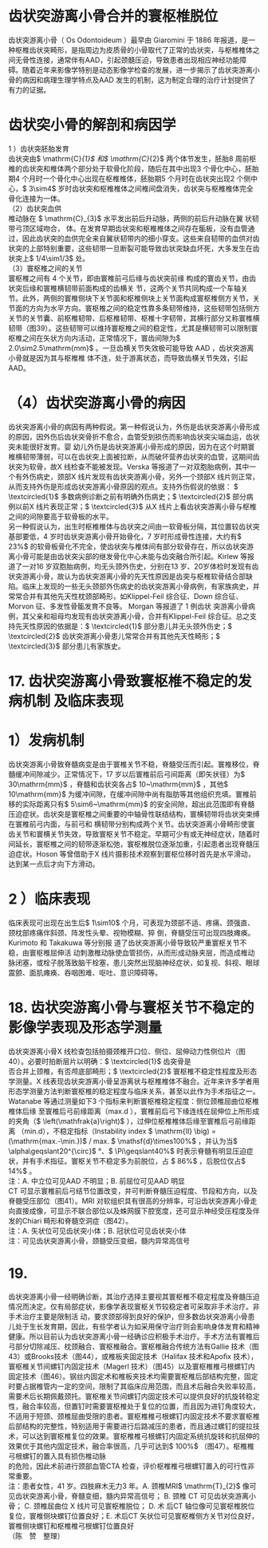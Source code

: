 # 齿状突游离小骨合并的寰枢椎脱位  
齿状突游离小骨（ Os Odontoideum ）最早由 Giaromini  于 1886 年报道，是一种枢椎齿状突畸形，是指周边为皮质骨的小骨取代了正常的齿状突，与枢椎椎体之间无骨性连接，通常伴有AAD，引起颈髓压迫，导致患者出现相应神经功能障碍。随着近年来影像学特别是动态影像学检查的发展，进一步揭示了齿状突游离小骨的病因和病理生理学特点及AAD 发生的机制，这为制定合理的治疗计划提供了有力的证据。  
#  齿状突小骨的解剖和病因学  
1 ）齿状突胚胎发育  
齿状突由$ \mathrm{C}_{1}$     和$ \mathrm{C}_{2}$     两个体节发生，胚胎8 周前枢椎的齿状突和椎体两个部分处于软骨化阶段，随后在其中出现3 个骨化中心，胚胎期4 个月时一个骨化中心出现在枢椎椎体，胚胎期5 个月时在齿状突出现2 个侧中心，$ 3\sim4$  岁时齿状突和枢椎椎体之间椎间盘消失，齿状突与枢椎椎体完全骨化连接为一体。  
（2）齿状突血供  
椎动脉在 $ \mathrm{C}_{3}$      水平发出前后升动脉，两侧的前后升动脉在翼 状韧带弓顶区域吻合， 体。在发育早期齿状突和枢椎椎体之间存在骺板，没有血管通过，因此齿状突的血供完全来自翼状韧带内的细小穿支。这些来自韧带的血供对齿状突的上部特别重要，这些韧带一旦断裂可能导致齿状突缺血坏死，大多发生在齿状突上$ 1/4\sim1/3$  处。  
（3）寰枢椎之间的关节  
寰枢椎之间有 4  个关节，即由寰椎前弓后缘与齿状突前缘 构成的寰齿关节，由齿状突后缘和寰椎横韧带前面构成的齿横关 节，这两个关节共同构成一个车轴关节。此外，两侧的寰椎侧块下关节面和枢椎侧块上关节面构成寰枢椎侧方关节，关节面的方向为水平方向。寰枢椎之间的稳定性靠多条韧带维持，这些韧带包括侧方关节的关节囊、前枢椎韧带、后枢椎韧带、枢椎十字韧带，其横行部分又称寰椎横韧带（图39）。这些韧带可以维持寰枢椎之间的稳定性，尤其是横韧带可以限制寰枢椎之间在矢状方向内活动，正常情况下，寰齿间隙为$ 2.0\sim2.5\mathrm{mm}$    。一旦齿横关节失效极可能导致 AAD ，齿状突游离小骨就是因为其与枢椎椎 体不连，处于游离状态，而导致齿横关节失效，引起AAD。  
# （4）齿状突游离小骨的病因  
齿状突游离小骨的病因有两种假说。第一种假说认为，外伤是齿状突游离小骨形成的原因，因外伤后齿状突骨折不愈合，血管受到损伤而影响齿状突尖端血运，齿状突未能很好发育。婴 幼儿外伤是齿状突游离小骨形成的原因，因为在这个时期寰椎横韧带薄弱，可以在齿状突上面被拉断，从而破坏营养齿状突的血管，这期间齿状突为软骨，故X 线检查不能被发现。Verska 等报道了一对双胞胎病例，其中一个有外伤病史，颈部X 线片发现有齿状突游离小骨，另外一个颈部X 线片则正常，从而支持外伤是形成齿状突游离小骨原因的观点。支持外伤假说的依据： $ \textcircled{1}$    多数病例诊断之前有明确外伤病史；$ \textcircled{2}$    部分病例以前X 线片表现正常；$ \textcircled{3}$    从X 线片上看齿状突游离小骨与枢椎之间的间隙要高于软骨板的水平。  
另一种假说认为，出生时枢椎椎体与齿状突之间由一软骨板分隔，其位置较齿状突基部要低，4 岁时齿状突游离小骨开始骨化，7 岁时形成骨性连接，大约有$ 23\%$  的软骨板骨化不完全，使齿状突与椎体间有部分软骨存在，所以齿状突游离小骨可能是由齿状突尖部的继发骨化中心未能与齿突融合所引起。Kirlew 等报道了一对16 岁双胞胎病例，均无头颈外伤史，分别在13 岁、20岁体检时发现有齿状突游离小骨，故认为齿状突游离小骨的先天性原因是齿突与枢椎软骨结合部缺陷。临床上发现的一些无头颈部外伤病史的齿状突游离小骨病例，有家族病史，并常常合并有其他先天性枕颈部畸形，如Klippel-Feil 综合征、Down 综合征、Morvon  征、多发性骨骺发育不良等。 Morgan  等报道了 1  例齿状 突游离小骨病例，其父亲和祖母均发现有齿状突游离小骨，合并有Klippel-Feil 综合征。总之支持先天性原因的依据是：$ \textcircled{1}$    部分患儿并无头颈外伤史；$ \textcircled{2}$    齿状突游离小骨患儿常常合并有其他先天性畸形；$ \textcircled{3}$    部分患儿有家族史。  
# 17.  齿状突游离小骨致寰枢椎不稳定的发病机制 及临床表现  
# 1）发病机制  
齿状突游离小骨致脊髓病变是由于寰椎关节不稳，脊髓受压而引起。寰椎移位，脊髓缓冲间隙减少。正常情况下，17 岁以后寰椎前后弓间距离（即矢状径）为$ 30\mathrm{mm}$    ，脊髓和齿状突各占$ 10~\mathrm{mm}$    ，其他$ 10\mathrm{mm}$     为缓冲间隙，在缓冲间隙中尚有脂肪等其他组织充填。寰椎前移的实际距离只有$ 5\sim6~\mathrm{mm}$     的安全间隙，超出此范围即有脊髓压迫症状。齿状突是寰枢椎之间重要的中轴骨性联结结构，寰横韧带将齿状突束缚在寰椎前弓内面，与前弓和 横韧带分别构成两个关节。齿状突游离小骨畸形使寰齿关节和寰横关节失效，导致寰枢关节不稳定。早期可少有或无神经症状，随着时间延长，寰枢椎之间的韧带逐渐松弛，寰枢椎脱位逐渐加重，引起患者出现脊髓压迫症状。Hoson 等曾借助于X 线片摄影技术观察到寰枢位移时首先是水平滑动，达到某一点后才向下方滑动。  
# 2 ）临床表现  
临床表现可出现在出生后$ 1\sim10$ 个月，可表现为颈部不适、疼痛、颈强直、颈枕部疼痛伴斜颈、阵发性头晕、视物模糊、猝 倒，脊髓受压可出现四肢瘫痪。 Kurimoto  和 Takakuwa  等分别报 道了齿状突游离小骨导致较严重寰枢关节不稳，由寰枢椎屈伸活 动刺激椎动脉使血管损伤，从而形成动脉夹层，而造成椎动脉闭塞，或栓子脱落致脑干栓塞，患儿突然出现脑神经症状，如复视、斜视、眼球震颤、面肌瘫痪、吞咽困难、呕吐、意识障碍等。  
# 18. 齿状突游离小骨与寰枢关节不稳定的影像学表现及形态学测量  
齿状突游离小骨X 线检查包括拍摄颈椎开口位、侧位、屈伸动力性侧位片（图40）。必要时拍断层片以明确：$ \textcircled{1}$    齿突骨是  
否合并上颈椎，有否颅底部畸形；$ \textcircled{2}$    寰枢椎不稳定性程度及形态学测量。X 线表现齿状突游离小骨呈游离状与枢椎椎体不融合。近年来许多学者用形态学测量方法判断寰枢椎的稳定程度与临床关系，甚至以此作为手术指征之一。Watanabe 等通过测量如下3  个指标来判断寰枢椎稳定程度：侧位颈椎屈曲位枢椎椎体后缘 至寰椎后弓前缘距离（max.d ），寰椎前后弓下缘连线在屈伸位上所形成的夹角（$ \left(\mathfrak{a}\right)$ ），过伸位枢椎椎体后缘至寰椎后弓前缘距离 （min.d），不稳定指标（Instability index $ \mathrm{II} \big) = (\mathrm{max.-\min.})$ / max. $ \mathsf{d}\times100\%$ ，并认为当$ \alpha\geqslant20^{\circ}$    °、$ \Pi\geqslant40\%$  时表示脊髓有明显压迫症状，并有手术指征。寰枢关节不稳定多为前脱位，占 $ 86\%$ ，后脱位仅占$ 14\%$ 。  
注：A. 中立位可见AAD 不明显；B. 前屈位可见AAD 明显  
CT 可显示寰椎前后弓结节位置改变，并可判断脊髓压迫程度、节段和方向，以及脊髓受压部位（图41）。MRI 对软组织具有很高的分辨率，可沿齿状突游离小骨走向直接成像，可显示不联合部位以及蛛网膜下腔宽度，还可显示神经受压程度及伴发的Chiari 畸形和脊髓空洞症（图42）。  
注：A. 矢状位可见齿状突小体；B. 冠状位可见齿状突小体  
注：可见齿状突游离小骨，颈髓受压变细，髓内异常高信号  
# 19.  
齿状突游离小骨一经明确诊断，其治疗选择主要视其寰枢椎不稳定程度及脊髓压迫情况而决定。仅有局部症状，影像学表现寰枢关节较稳定者可采取非手术治疗。非手术治疗主要是限制活 动，要求颈部得到良好的保护，但多数齿状突游离小骨患儿处于生长发育期，因此，有些学者认为如采用保守治疗则会影响身体发育和精神健康。所以目前认为齿状突游离小骨一经确诊应积极手术治疗。手术方法有寰椎后弓部分切除减压、枕颈融合、寰枢椎融合。寰枢椎融合传统方法有Gallie 技术（图43）或Brooks技术（图44），或椎板夹固定技术（Halifax 技术和Apoﬁx 技术），寰枢椎关节间螺钉内固定技术（Magerl 技术）（图45）以及寰枢椎椎弓根螺钉内固定技术（图46）。钢丝内固定术和椎板夹技术均需要寰枢椎后部结构完整，固定时要占据椎管内一定的空间，限制了其临床应用范围，而且术后融合失败率较高，需要术后长期佩戴颈托。寰枢椎关节间螺钉内固定技术可以提供良好的抗旋转稳定性，融合率较高，但置钉时需要寰枢椎处于复位的位置，而且因为进钉角度较大，不适用于短颈、颈椎屈曲受限的患者。寰枢椎椎弓根螺钉内固定技术不要求寰枢椎后部结构的完整性，特别适用于需要进行后路减压的患者，而且通过螺钉的提拉技术，可以达到寰枢椎复位的效果。寰枢椎椎弓根螺钉内固定系统抗旋转和抗屈伸的效果优于其他内固定技术，融合率很高，几乎可达到$ 100\%$ （图47）。枢椎椎弓根螺钉的置入具有损伤椎动脉  
的危险，因此术前进行颈部血管CTA 检查，评价枢椎椎弓根螺钉置入的可行性非常重要。  
注：患者女性，41 岁。四肢麻木无力3 年。A. 颈椎MRI$ \mathrm{T}_{2}$     像可见齿状突游离小骨，脊髓变细，髓内异常高信号； B.  颈椎 CT  可见齿状突游离小骨； C.  颈椎屈曲位 X  线片可见寰枢椎脱位； D.  术 后CT 轴位像可见寰枢椎脱位复位，寰椎侧块螺钉位置良好；E. 术后CT 矢状位可见寰枢椎侧方关节对位良好，寰椎侧块螺钉和枢椎椎弓根螺钉位置良好  
（陈　赞　整理）  